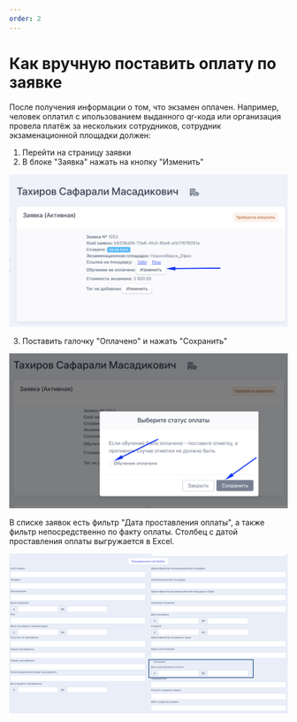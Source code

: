 ```yaml
---
order: 2
---
```


# Как  вручную поставить оплату по заявке

После получения информации о том, что экзамен оплачен. Например, человек оплатил с ипользованием выданного qr-кода или организация провела платёж за нескольких сотрудников, сотрудник экзаменационной площадки должен:

1. Перейти на страницу заявки
2. В блоке "Заявка" нажать на кнопку "Изменить"

![](<../../.gitbook/assets/image (360).png>)

3. Поставить галочку "Оплачено" и нажать "Сохранить"

![](<../../.gitbook/assets/image (361).png>)

В списке заявок есть фильтр "Дата проставления оплаты", а также фильтр непосредственно по факту оплаты. Столбец с датой проставления оплаты выгружается в Excel.

![](<../../.gitbook/assets/image (389).png>)